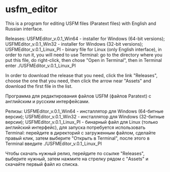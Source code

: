 # usfm_editor
This is a program for editing USFM files (Paratext files) with English and Russian interface.

Releases: 
USFMEditor_v.0.1_Win64 - installer for Windows (64-bit versions); 
USFMEditor_v.0.1_Win32 - installer for Windows (32-bit versions); 
USFMEditor_v.0.1_Linux_PI - binary file for Linux (only English interface), in order to run it, you will need to use Terminal: go to the directory where you put this file, do right-click, then chose "Open in Terminal", then in Terminal enter ./USFMEditor_v.0.1_Linux_PI

In order to download the release that you need, click the link "Releases", choose the one that you need, then click the arrow near "Assets" and download the first file in the list.

Программа для редактирования файлов USFM (файлов Paratext) с английским и русским интерфейсами.

Релизы: 
USFMEditor_v.0.1_Win64 - инсталлятор для Windows (64-битные версии); 
USFMEditor_v.0.1_Win32 - инсталлятор для Windows (32-битные версии); 
USFMEditor_v.0.1_Linux_PI - бинарный файл для Linux (только английский интерфейс), для запуска потребуется использовать Terminal: перейдите в директорий с загруженным файлом, сделайте правый клик, затем выберите "Открыть в Terminal", после этого в Terminal введите ./USFMEditor_v.0.1_Linux_PI

Чтобы скачать нужный релиз, перейдите по ссылке "Releases", выберите нужный, затем нажмите на стрелку рядом с "Assets" и скачайте первый файл из списка.
